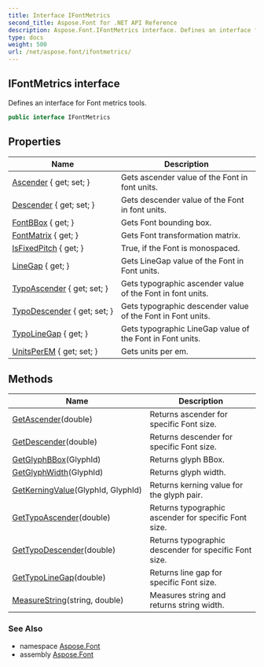 ```yaml
---
title: Interface IFontMetrics
second_title: Aspose.Font for .NET API Reference
description: Aspose.Font.IFontMetrics interface. Defines an interface for Font metrics tools
type: docs
weight: 500
url: /net/aspose.font/ifontmetrics/
---
```

## IFontMetrics interface

Defines an interface for Font metrics tools.

```csharp
public interface IFontMetrics
```

## Properties

| Name | Description |
| --- | --- |
| [Ascender](../../aspose.font/ifontmetrics/ascender/) { get; set; } | Gets ascender value of the Font in font units. |
| [Descender](../../aspose.font/ifontmetrics/descender/) { get; set; } | Gets descender value of the Font in font units. |
| [FontBBox](../../aspose.font/ifontmetrics/fontbbox/) { get; } | Gets Font bounding box. |
| [FontMatrix](../../aspose.font/ifontmetrics/fontmatrix/) { get; } | Gets Font transformation matrix. |
| [IsFixedPitch](../../aspose.font/ifontmetrics/isfixedpitch/) { get; } | True, if the Font is monospaced. |
| [LineGap](../../aspose.font/ifontmetrics/linegap/) { get; } | Gets LineGap value of the Font in Font units. |
| [TypoAscender](../../aspose.font/ifontmetrics/typoascender/) { get; set; } | Gets typographic ascender value of the Font in font units. |
| [TypoDescender](../../aspose.font/ifontmetrics/typodescender/) { get; set; } | Gets typographic descender value of the Font in Font units. |
| [TypoLineGap](../../aspose.font/ifontmetrics/typolinegap/) { get; } | Gets typographic LineGap value of the Font in Font units. |
| [UnitsPerEM](../../aspose.font/ifontmetrics/unitsperem/) { get; set; } | Gets units per em. |

## Methods

| Name | Description |
| --- | --- |
| [GetAscender](../../aspose.font/ifontmetrics/getascender/)(double) | Returns ascender for specific Font size. |
| [GetDescender](../../aspose.font/ifontmetrics/getdescender/)(double) | Returns descender for specific Font size. |
| [GetGlyphBBox](../../aspose.font/ifontmetrics/getglyphbbox/)(GlyphId) | Returns glyph BBox. |
| [GetGlyphWidth](../../aspose.font/ifontmetrics/getglyphwidth/)(GlyphId) | Returns glyph width. |
| [GetKerningValue](../../aspose.font/ifontmetrics/getkerningvalue/)(GlyphId, GlyphId) | Returns kerning value for the glyph pair. |
| [GetTypoAscender](../../aspose.font/ifontmetrics/gettypoascender/)(double) | Returns typographic ascender for specific Font size. |
| [GetTypoDescender](../../aspose.font/ifontmetrics/gettypodescender/)(double) | Returns typographic descender for specific Font size. |
| [GetTypoLineGap](../../aspose.font/ifontmetrics/gettypolinegap/)(double) | Returns line gap for specific Font size. |
| [MeasureString](../../aspose.font/ifontmetrics/measurestring/)(string, double) | Measures string and returns string width. |

### See Also

* namespace [Aspose.Font](../../aspose.font/)
* assembly [Aspose.Font](../../)


